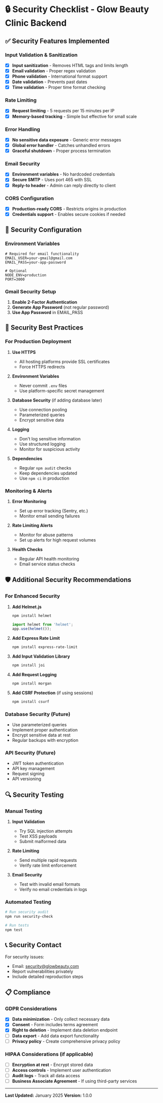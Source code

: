 # 🔒 Security Checklist - Glow Beauty Clinic Backend

## ✅ Security Features Implemented

### Input Validation & Sanitization
- [x] **Input sanitization** - Removes HTML tags and limits length
- [x] **Email validation** - Proper regex validation
- [x] **Phone validation** - International format support
- [x] **Date validation** - Prevents past dates
- [x] **Time validation** - Proper time format checking

### Rate Limiting
- [x] **Request limiting** - 5 requests per 15 minutes per IP
- [x] **Memory-based tracking** - Simple but effective for small scale

### Error Handling
- [x] **No sensitive data exposure** - Generic error messages
- [x] **Global error handler** - Catches unhandled errors
- [x] **Graceful shutdown** - Proper process termination

### Email Security
- [x] **Environment variables** - No hardcoded credentials
- [x] **Secure SMTP** - Uses port 465 with SSL
- [x] **Reply-to header** - Admin can reply directly to client

### CORS Configuration
- [x] **Production-ready CORS** - Restricts origins in production
- [x] **Credentials support** - Enables secure cookies if needed

## 🔧 Security Configuration

### Environment Variables
```env
# Required for email functionality
EMAIL_USER=your-gmail@gmail.com
EMAIL_PASS=your-app-password

# Optional
NODE_ENV=production
PORT=3000
```

### Gmail Security Setup
1. **Enable 2-Factor Authentication**
2. **Generate App Password** (not regular password)
3. **Use App Password** in EMAIL_PASS

## 🚨 Security Best Practices

### For Production Deployment

1. **Use HTTPS**
   - All hosting platforms provide SSL certificates
   - Force HTTPS redirects

2. **Environment Variables**
   - Never commit `.env` files
   - Use platform-specific secret management

3. **Database Security** (if adding database later)
   - Use connection pooling
   - Parameterized queries
   - Encrypt sensitive data

4. **Logging**
   - Don't log sensitive information
   - Use structured logging
   - Monitor for suspicious activity

5. **Dependencies**
   - Regular `npm audit` checks
   - Keep dependencies updated
   - Use `npm ci` in production

### Monitoring & Alerts

1. **Error Monitoring**
   - Set up error tracking (Sentry, etc.)
   - Monitor email sending failures

2. **Rate Limiting Alerts**
   - Monitor for abuse patterns
   - Set up alerts for high request volumes

3. **Health Checks**
   - Regular API health monitoring
   - Email service status checks

## 🛡️ Additional Security Recommendations

### For Enhanced Security

1. **Add Helmet.js**
   ```bash
   npm install helmet
   ```
   ```javascript
   import helmet from 'helmet';
   app.use(helmet());
   ```

2. **Add Express Rate Limit**
   ```bash
   npm install express-rate-limit
   ```

3. **Add Input Validation Library**
   ```bash
   npm install joi
   ```

4. **Add Request Logging**
   ```bash
   npm install morgan
   ```

5. **Add CSRF Protection** (if using sessions)
   ```bash
   npm install csurf
   ```

### Database Security (Future)
- Use parameterized queries
- Implement proper authentication
- Encrypt sensitive data at rest
- Regular backups with encryption

### API Security (Future)
- JWT token authentication
- API key management
- Request signing
- API versioning

## 🔍 Security Testing

### Manual Testing
1. **Input Validation**
   - Try SQL injection attempts
   - Test XSS payloads
   - Submit malformed data

2. **Rate Limiting**
   - Send multiple rapid requests
   - Verify rate limit enforcement

3. **Email Security**
   - Test with invalid email formats
   - Verify no email credentials in logs

### Automated Testing
```bash
# Run security audit
npm run security-check

# Run tests
npm test
```

## 📞 Security Contact

For security issues:
- Email: security@glowbeauty.com
- Report vulnerabilities privately
- Include detailed reproduction steps

## 📋 Compliance

### GDPR Considerations
- [x] **Data minimization** - Only collect necessary data
- [x] **Consent** - Form includes terms agreement
- [x] **Right to deletion** - Implement data deletion endpoint
- [ ] **Data export** - Add data export functionality
- [ ] **Privacy policy** - Create comprehensive privacy policy

### HIPAA Considerations (if applicable)
- [ ] **Encryption at rest** - Encrypt stored data
- [ ] **Access controls** - Implement user authentication
- [ ] **Audit logs** - Track all data access
- [ ] **Business Associate Agreement** - If using third-party services

---

**Last Updated:** January 2025
**Version:** 1.0.0 